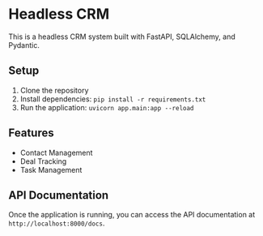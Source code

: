 # Headless CRM

This is a headless CRM system built with FastAPI, SQLAlchemy, and Pydantic.

## Setup

1. Clone the repository
2. Install dependencies: `pip install -r requirements.txt`
3. Run the application: `uvicorn app.main:app --reload`


## Features

- Contact Management
- Deal Tracking
- Task Management

## API Documentation

Once the application is running, you can access the API documentation at `http://localhost:8000/docs`.